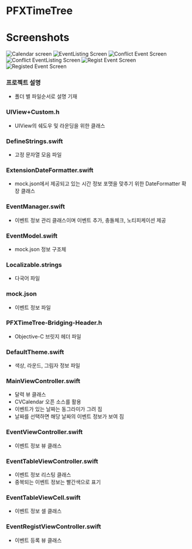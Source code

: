 # PFXTimeTree


# Screenshots
![Calendar screen](/1.%20Calendar.png) ![EventListing Screen](/2.%20EventListing.png) ![Conflict Event Screen](/3.%20ConflictEventNotice.png) ![Conflict EventListing Screen](/4.%20InConflictEvent.png) ![Regist Event Screen](/5.%20RegistEvent.png) ![Registed Event Screen](/6.%20RegistEventList.png)


### 프로젝트 설명
* 폴더 별 파일순서로 설명 기재


### UIView+Custom.h
* UIView의 쉐도우 및 라운딩을 위한 클래스


### DefineStrings.swift
* 고정 문자열 모음 파일


### ExtensionDateFormatter.swift
* mock.json에서 제공되고 있는 시간 정보 포맷을 맞추기 위한 DateFormatter 확장 클래스


### EventManager.swift
* 이벤트 정보 관리 클래스이며 이벤트 추가, 충돌체크, 노티피케이션 제공


### EventModel.swift
* mock.json 정보 구조체


### Localizable.strings
* 다국어 파일


### mock.json
* 이벤트 정보 파일


### PFXTimeTree-Bridging-Header.h
* Objective-C 브릿지 헤더 파일


### DefaultTheme.swift
* 색상, 라운드, 그림자 정보 파일


### MainViewController.swift
* 달력 뷰 클래스
* CVCalendar 오픈 소스를 활용
* 이벤트가 있는 날짜는 동그라미가 그려 짐
* 날짜를 선택하면 해당 날짜의 이벤트 정보가 보여 짐


### EventViewController.swift
* 이벤트 정보 뷰 클래스


### EventTableViewController.swift
* 이벤트 정보 리스팅 클래스
* 중복되는 이벤트 정보는 빨간색으로 표기


### EventTableViewCell.swift
* 이벤트 정보 셀 클래스


### EventRegistViewController.swift
* 이벤트 등록 뷰 클래스
